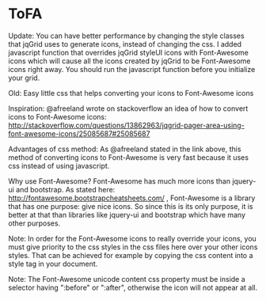 # ToFA
Update:
You can have better performance by changing the style classes that jqGrid uses to generate icons, instead of changing the css. I added javascript function that overrides jqGrid styleUI icons with Font-Awesome icons which will cause all the icons created by jqGrid to be Font-Awesome icons right away. You should run the javascript function before you initialize your grid.

Old:
Easy little css that helps converting your icons to Font-Awesome icons

Inspiration: @afreeland wrote on stackoverflow an idea of how to convert icons to Font-Awesome icons:
http://stackoverflow.com/questions/13862963/jqgrid-pager-area-using-font-awesome-icons/25085687#25085687

Advantages of css method:
As @afreeland stated in the link above, this method of converting icons to Font-Awesome is very fast because it uses css instead of using javascript.

Why use Font-Awesome?
Font-Awesome has much more icons than jquery-ui and bootstrap. As stated here: http://fontawesome.bootstrapcheatsheets.com/ , Font-Awesome is a library that has one purpose: give nice icons. So since this is its only purpose, it is better at that than libraries like jquery-ui and bootstrap which have many other purposes.

Note: In order for the Font-Awesome icons to really override your icons, you must give priority to the css styles in the css files here over your other icons styles. That can be achieved for example by copying the css content into a style tag in your document.

Note: The Font-Awesome unicode content css property must be inside a selector having ":before" or ":after", otherwise the icon will not appear at all.

